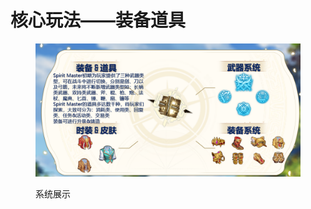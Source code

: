 # 核心玩法——装备道具

<figure><img src="../.gitbook/assets/1661521114251.png" alt=""><figcaption><p>系统展示</p></figcaption></figure>
